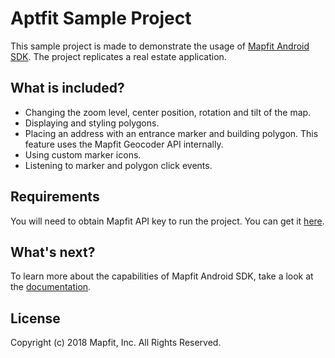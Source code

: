 # Aptfit Sample Project
This sample project is made to demonstrate the usage of [Mapfit Android SDK](https://github.com/mapfit/android-sdk). The project replicates a real estate application.

## What is included?
- Changing the zoom level, center position, rotation and tilt of the map.
- Displaying and styling polygons.
- Placing an address with an entrance marker and building polygon. This feature uses the Mapfit Geocoder API internally.
- Using custom marker icons.
- Listening to marker and polygon click events.

## Requirements
You will need to obtain Mapfit API key to run the project. You can get it [here](https://mapfit.com/getstarted).

## What's next?
To learn more about the capabilities of Mapfit Android SDK, take a look at the [documentation](https://android.mapfit.com/docs).

## License
Copyright (c) 2018 Mapfit, Inc.
All Rights Reserved.
